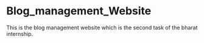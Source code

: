 # Blog_management_Website

This is the blog management website which is the second task of the bharat internship.

